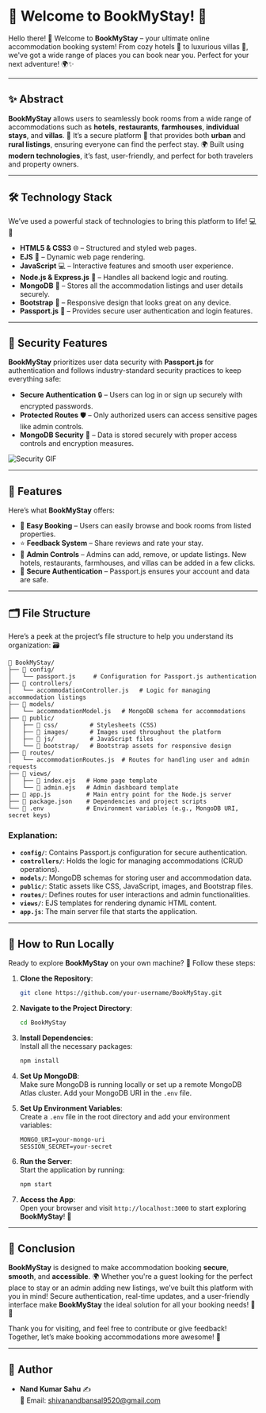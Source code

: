 # 🏨 **Welcome to BookMyStay!** 🌟

Hello there! 👋 Welcome to **BookMyStay** – your ultimate online accommodation booking system! From cozy hotels 🏨 to luxurious villas 🏡, we've got a wide range of places you can book near you. Perfect for your next adventure! 🌍✨



---

## ✨ **Abstract**

**BookMyStay** allows users to seamlessly book rooms from a wide range of accommodations such as **hotels**, **restaurants**, **farmhouses**, **individual stays**, and **villas**. 🌟 It’s a secure platform 🔐 that provides both **urban** and **rural listings**, ensuring everyone can find the perfect stay. 🌍 Built using **modern technologies**, it’s fast, user-friendly, and perfect for both travelers and property owners.

---

## 🛠️ **Technology Stack**

We’ve used a powerful stack of technologies to bring this platform to life! 💻🎉

- **HTML5 & CSS3** 🌐 – Structured and styled web pages.
- **EJS** 🧩 – Dynamic web page rendering.
- **JavaScript** 💻 – Interactive features and smooth user experience.
- **Node.js & Express.js** 🚀 – Handles all backend logic and routing.
- **MongoDB** 🍃 – Stores all the accommodation listings and user details securely.
- **Bootstrap** 🎨 – Responsive design that looks great on any device.
- **Passport.js** 🔑 – Provides secure user authentication and login features.


---

## 🔐 **Security Features**

**BookMyStay** prioritizes user data security with **Passport.js** for authentication and follows industry-standard security practices to keep everything safe:

- **Secure Authentication** 🔒 – Users can log in or sign up securely with encrypted passwords.
- **Protected Routes** 🛡️ – Only authorized users can access sensitive pages like admin controls.
- **MongoDB Security** 💾 – Data is stored securely with proper access controls and encryption measures.

![Security GIF](https://media.giphy.com/media/3o7bu3XilJ5BOiSGic/giphy.gif)

---

## 🌟 **Features**

Here’s what **BookMyStay** offers:

- 🏨 **Easy Booking** – Users can easily browse and book rooms from listed properties.
- ⭐ **Feedback System** – Share reviews and rate your stay.
- 🏢 **Admin Controls** – Admins can add, remove, or update listings. New hotels, restaurants, farmhouses, and villas can be added in a few clicks.
- 🔐 **Secure Authentication** – Passport.js ensures your account and data are safe.


---

## 🗂️ **File Structure**

Here’s a peek at the project’s file structure to help you understand its organization: 🗃️

```plaintext
📁 BookMyStay/
├── 📁 config/
│   └── passport.js     # Configuration for Passport.js authentication
├── 📁 controllers/
│   └── accommodationController.js   # Logic for managing accommodation listings
├── 📁 models/
│   └── accommodationModel.js   # MongoDB schema for accommodations
├── 📁 public/
│   ├── 📁 css/         # Stylesheets (CSS)
│   ├── 📁 images/      # Images used throughout the platform
│   ├── 📁 js/          # JavaScript files
│   └── 📁 bootstrap/   # Bootstrap assets for responsive design
├── 📁 routes/
│   └── accommodationRoutes.js  # Routes for handling user and admin requests
├── 📁 views/
│   ├── 📄 index.ejs   # Home page template
│   └── 📄 admin.ejs   # Admin dashboard template
├── 📄 app.js          # Main entry point for the Node.js server
├── 📄 package.json    # Dependencies and project scripts
└── 📄 .env            # Environment variables (e.g., MongoDB URI, secret keys)
```

### Explanation:

- **`config/`**: Contains Passport.js configuration for secure authentication.
- **`controllers/`**: Holds the logic for managing accommodations (CRUD operations).
- **`models/`**: MongoDB schemas for storing user and accommodation data.
- **`public/`**: Static assets like CSS, JavaScript, images, and Bootstrap files.
- **`routes/`**: Defines routes for user interactions and admin functionalities.
- **`views/`**: EJS templates for rendering dynamic HTML content.
- **`app.js`**: The main server file that starts the application.

---

## 🚀 **How to Run Locally**

Ready to explore **BookMyStay** on your own machine? 🏡 Follow these steps:

1. **Clone the Repository**:  
   ```bash
   git clone https://github.com/your-username/BookMyStay.git
   ```

2. **Navigate to the Project Directory**:  
   ```bash
   cd BookMyStay
   ```

3. **Install Dependencies**:  
   Install all the necessary packages:  
   ```bash
   npm install
   ```

4. **Set Up MongoDB**:  
   Make sure MongoDB is running locally or set up a remote MongoDB Atlas cluster. Add your MongoDB URI in the `.env` file.

5. **Set Up Environment Variables**:  
   Create a `.env` file in the root directory and add your environment variables:
   ```plaintext
   MONGO_URI=your-mongo-uri
   SESSION_SECRET=your-secret
   ```

6. **Run the Server**:  
   Start the application by running:  
   ```bash
   npm start
   ```

7. **Access the App**:  
   Open your browser and visit `http://localhost:3000` to start exploring **BookMyStay**! 🎉


---

## 🏁 **Conclusion**

**BookMyStay** is designed to make accommodation booking **secure**, **smooth**, and **accessible**. 🌍 Whether you're a guest looking for the perfect place to stay or an admin adding new listings, we’ve built this platform with you in mind! Secure authentication, real-time updates, and a user-friendly interface make **BookMyStay** the ideal solution for all your booking needs! 💼✨

Thank you for visiting, and feel free to contribute or give feedback! Together, let’s make booking accommodations more awesome! 🎉



---

## 👤 **Author**

- **Nand Kumar Sahu** ✍️  
  📧 Email: [shivanandbansal9520@gmail.com](mailto:shivanandbansal9520@gmail.com)

